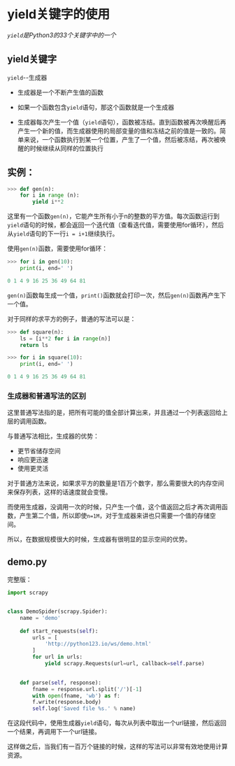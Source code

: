 # yield关键字的使用

*`yield`是Python3的33个关键字中的一个*

## yield关键字

`yield`--生成器

+ 生成器是一个不断产生值的函数

+ 如果一个函数包含`yield`语句，那这个函数就是一个生成器

+ 生成器每次产生一个值（`yield`语句），函数被冻结。直到函数被再次唤醒后再产生一个新的值，而生成器使用的局部变量的值和冻结之前的值是一致的。简单来说，一个函数执行到某一个位置，产生了一个值，然后被冻结，再次被唤醒的时候继续从同样的位置执行

  

## 实例：

```python
>>> def gen(n):
    for i in range (n):
        yield i**2
```

这里有一个函数`gen(n)`，它能产生所有小于n的整数的平方值。每次函数运行到`yield`语句的时候，都会返回一个迭代值（查看迭代值，需要使用for循环），然后从`yield`语句的下一行`i = i+1`继续执行。

使用`gen(n)`函数，需要使用for循环：

```python
>>> for i in gen(10):
    print(i, end=' ')

0 1 4 9 16 25 36 49 64 81 
```

`gen(n)`函数每生成一个值，`print()`函数就会打印一次，然后`gen(n)`函数再产生下一个值。



对于同样的求平方的例子，普通的写法可以是：

```python
>>> def square(n):
    ls = [i**2 for i in range(n)]
    return ls

>>> for i in square(10):
    print(i, end=' ')

0 1 4 9 16 25 36 49 64 81 
```



### 生成器和普通写法的区别

这里普通写法指的是，把所有可能的值全部计算出来，并且通过一个列表返回给上层的调用函数。

与普通写法相比，生成器的优势：

+ 更节省储存空间
+ 响应更迅速
+ 使用更灵活

对于普通方法来说，如果求平方的数量是1百万个数字，那么需要很大的内存空间来保存列表，这样的话速度就会变慢。

而使用生成器，没调用一次的时候，只产生一个值，这个值返回之后才再次调用函数，产生第二个值，所以即使`n=1M`，对于生成器来讲也只需要一个值的存储空间。

所以，在数据规模很大的时候，生成器有很明显的显示空间的优势。





## demo.py

完整版：

```python
import scrapy


class DemoSpider(scrapy.Spider):
    name = 'demo'
    
	def start_requests(self):
        urls = [
            'http://python123.io/ws/demo.html'
        ]
        for url in urls:
            yield scrapy.Requests(url=url, callback=self.parse)

            
    def parse(self, response):
        fname = response.url.split('/')[-1]
        with open(fname, 'wb') as f:
        f.write(response.body)
        self.log('Saved file %s.' % name)

```

在这段代码中，使用生成器`yield`语句，每次从列表中取出一个url链接，然后返回一个结果，再调用下一个url链接。

这样做之后，当我们有一百万个链接的时候，这样的写法可以非常有效地使用计算资源。

